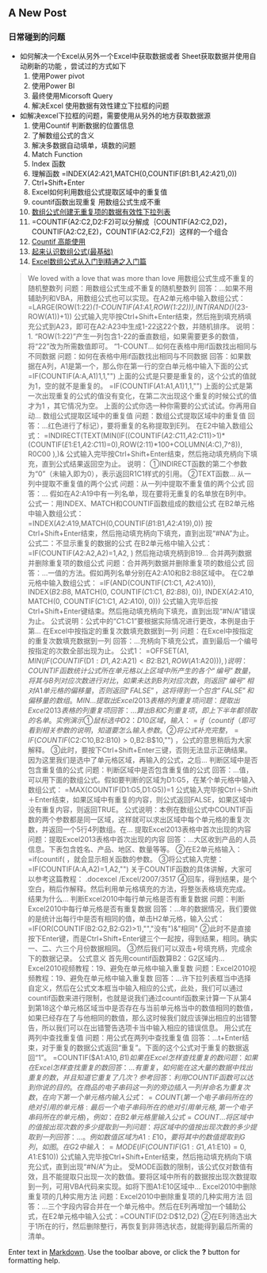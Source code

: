 ## A New Post
###  日常碰到的问题 

+ 如何解决一个Excel从另外一个Excel中获取数据或者 Sheet获取数据并使用自动刷新的功能 ，尝试过的方式如下
  1. 使用Power pivot
  2. 使用Power BI 
  3. 最终使用Micorsoft Query 
  4. 解决Excel 使用数据有效性建立下拉框的问题 
+ 如解决excel下拉框的问题，需要使用从另外的地方获取数据源 
  1. 使用Countif 判断数据的位置信息
  2. 了解数组公式的含义 
  3. 解决多数据自动填单，填数的问题 
  4. Match Function
  5. Index 函数 
  6. 理解函数 =INDEX($A$2:$A$21,MATCH(0,COUNTIF($B$1:B1,$A$2:$A$21),0))
  7. Ctrl+Shift+Enter 
  8. Excel如何利用数组公式提取区域中的重复值
  9. countif函数出现重复 用数组公式生成不重
  10. [数组公式创建无重复项的数据有效性下拉列表](http://www.excel123.cn/Article/excelhanshu/201104/854.html)
  11. =COUNTIF(A2:C2,D2:F2)可以分解成｛COUNTIF(A2:C2,D2)，COUNTIF(A2:C2,E2)，COUNTIF(A2:C2,F2)｝这样的一个组合
  12. [Countif 高能使用](http://chuansong.me/n/1735634242313)
  13. [起来认识数组公式(最基础)](http://club.excelhome.net/thread-511876-1-1.html)
  14. [Excel数组公式从入门到精通之入门篇](http://windyli.blog.51cto.com/1300305/306009)

> We loved with a love that was more than love
> 用数组公式生成不重复的随机整数列
问题：用数组公式生成不重复的随机整数列
回答：...如果不用辅助列和VBA，用数组公式也可以实现。在A2单元格中输入数组公式： =LARGE(ROW($1:$22)*(1-COUNTIF($A$1:A1,ROW($1:$22))),INT(RAND()*(23-ROW(A1))+1)) 公式输入完毕按Ctrl+Shift+Enter结束，然后拖到填充柄填充公式到A23，即可在A2:A23中生成1-22这22个数，并随机排序。    说明： 1. “ROW($1:$22)”产生一列包含1-22的垂直数组，如果需要更多的数值，将“22”改为所需数值即可。 “1-COUNT...
如何在表格中用if函数找出相同与不同数据
问题：如何在表格中用if函数找出相同与不同数据
回答：如果数据在A列，A1是第一个，那么你在第一行的空白单元格中输入下面的公式 =IF(COUNTIF(A:A,A1)1,1,"") 上面的公式是只要是重复的，这个公式的值就为1，空的就不是重复的。 =IF(COUNTIF($A$1:A1,A1)1,1,"") 上面的公式是第一次出现重复的公式的值没有变化，在第二次出现这个重复的时候公式的值才为1 ，其它情况为空。 上面的公式你选一种你需要的公式试试。你再用自动...
数组公式提取区域中的重复值
问题：数组公式提取区域中的重复值
回答：...红色进行了标记），要将重复的名称提取到E列。 在E2中输入数组公式： =INDIRECT(TEXT(MIN(IF((COUNTIF($A$2:$C$11,$A$2:$C$11)>1)*(COUNTIF($E$1:E1,$A$2:$C$11)=0),ROW($2:$11)*100+COLUMN($A:$C),7^8)), R0C00 ),)& 公式输入完毕按Ctrl+Shift+Enter结束，然后拖动填充柄向下填充，直到公式结果返回空为止。 说明： ①INDIRECT函数的第二个参数为“0”（未输入即为0），表示返回R1C1样式的引用。 ②TEXT函数...
从一列中提取不重复值的两个公式
问题：从一列中提取不重复值的两个公式
回答：... 假如在A2:A19中有一列名单，现在要将无重复的名单放在B列中。  公式一：用INDEX、MATCH和COUNTIF函数组成的数组公式 在B2单元格中输入数组公式： =INDEX($A$2:$A$19,MATCH(0,COUNTIF($B$1:B1,$A$2:$A$19),0)) 按Ctrl+Shift+Enter结束，然后拖动填充柄向下填充，直到出现“#NA”为止。 公式二：不显示重复的数据的公式 在B2单元格中输入公式： =IF(COUNTIF($A$2:A2,A2)=1,A2, ) 然后拖动填充柄到B19...
合并两列数据并删除重复项的数组公式
问题：合并两列数据并删除重复项的数组公式
回答：...一值的方法。假如两列名单分别在A2:A10和B2:B8区域中。 在C2单元格中输入数组公式： =IF(AND(COUNTIF($C$1:C1, $A$2:$A$10)), INDEX($B$2:$B$8, MATCH(0, COUNTIF($C$1:C1, $B$2:$B$8), 0)), INDEX($A$2:$A$10, MATCH(0, COUNTIF($C$1:C1, $A$2:$A$10), 0))) 公式输入完毕后按Ctrl+Shift+Enter键结束。然后拖动填充柄向下填充，直到出现“#N/A”错误为止。 公式说明：公式中的“$C$1:C1”要根据实际情况进行更改，本例是由于第...
在Excel中按指定的重复次数填充数据到一列
问题：在Excel中按指定的重复次数填充数据到一列
回答：...充柄向下填充公式，直到最后一个编号按指定的次数全部出现为止。 公式1： =OFFSET(A$1,MIN(IF(COUNTIF($D$1:D1,A$2:A$21)<B$2:B$21,ROW(A$1:A$20))),) 说明：COUNTIF函数统计公式所在单元格以上区域中所产生的各个“编号”数量，将其与B列对应次数进行对比，如果未达到B列对应次数，则返回“编号”相对A1单元格的偏移量，否则返回“FALSE”，这将得到一个包含“FALSE”和偏移量的数组。MIN...
提取出Excel2013表格的列重复项
问题：提取出Excel2013表格的列重复项
回答：...算出B和C列重复项，即上下半年都领取的名单。 实例演示 ①鼠标选中D2：D10区域，输入：=if（countif（ 即可看到相关参数的说明，知道要怎么输入参数。 ②将公式补充完整， =IF(COUNTIF($C$2:$C$10,$B$2:$B$10)>0,$B$2:$B$10,"") ，公式的意思稍后为大家解释。 ③此时，要按下Ctrl+Shift+Enter三键，否则无法显示正确结果。因为这里我们是选中了单元格区域，再输入的公式，之后...
判断区域中是否包含重复值的公式
问题：判断区域中是否包含重复值的公式
回答：...值，可以用下面的数组公式。假如要判断的区域为D1:G5，在某个单元格中输入数组公式： =MAX(COUNTIF(D1:G5,D1:G5))=1 公式输入完毕按Ctrl＋Shift＋Enter结束，如果区域中有重复的内容，则公式返回FALSE，如果区域中没有重复内容，则返回TRUE。 公式说明：本例在数组公式中COUNTIF函数的两个参数都是同一区域，这样就可以求出区域中每个单元格的重复次数，并返回一个5行4列数组。在...
提取Excel2013表格中首次出现的内容
问题：提取Excel2013表格中首次出现的内容
回答：...大区收到产品的人员信息。下表包含姓名、产品、地区、数量等等。 ②在E2单元格输入： =if(countif( ，就会显示相关函数的参数。 ③将公式输入完整： =IF(COUNTIF(A:A,A2)=1,A2,"")  关于COUNTIF函数的具体讲解，大家可以参考这篇教程： .docexcel /Excel/2007/3517 ④回车，得到结果，是个空白，稍后作解释。然后利用单元格填充的方法，将整张表格填充完成。 结果为什么...
判断Excel2010中每行单元格是否有重复数据
问题：判断Excel2010中每行单元格是否有重复数据
回答：...年的数据情况，我们要做的是统计出每行中是否有相同的值，单击H2单元格，输入公式： =IF(OR(COUNTIF(B2:G2,B2:G2)>1),"","没有")&"相同" ②此时不是直接按下Enter键，而是Ctrl+Shift+Enter键三个一起按，得到结果，相同。确实一、二、六三个月份数据相同。 ③然后我们可以双击+号填充柄，完成余下的数据记录。 公式意义 首先用countif函数算B2：G2区域内...
Excel2010视频教程：19、避免在单元格中输入重复数
问题：Excel2010视频教程：19、避免在单元格中输入重复数
回答：...许下拉列表框当中选择自定义，然后在公式文本框当中输入相应的公式，此处，我们可以通过countif函数来进行限制，也就是说我们通过countif函数来计算一下从第4到第18这个单元格区域当中是否存在与当前单元格当中的数值相同的数值，如果已经存在了与他相同的数值，那么这时候我们就应该弹出相应的出错警告，所以我们可以在出错警告选项卡当中输入相应的错误信息。
用公式在两列中查找重复值
问题：用公式在两列中查找重复值
回答：...t+Enter结束，对于重复的数据公式返回“重复”。下面的这个公式对于重复的数据返回“1”。 =COUNTIF($A$1:$A$10,B1)
如果在Excel怎样查找重复的数
问题：如果在Excel怎样查找重复的数
回答：...有重复，如何能在这大量的数据中找出重复的数，并且知道它重复了几次？ 参考回答： 利用 COUNTIF 函数可以达到你说的目的。在商品的电子串码这一列的旁边插入一列并命名为重复次数，在向下第一个单元格内输入公式：=COUNT(第一个电子串码所在的绝对引用的单元格:最后一个电子串码所在的绝对引用单元格,第一个电子串码所在的单元格)，例如：在B2单元格里输入公式 =COUNT...
将区域中的值按出现次数的多少提取到一列
问题：将区域中的值按出现次数的多少提取到一列
回答：...。例如数值区域为A1:E10，要将其中的数值提取到G列，如图。    在G2中输入： =MODE(IF(COUNTIF($G$1:G1,A$1:E$10)=0,A$1:E$10)) 公式输入完毕按Ctrl+Shift+Enter结束，然后拖动填充柄向下填充公式，直到出现“#N/A”为止。 受MODE函数的限制，该公式仅对数值有效，且不能提取只出现一次的数值。要将区域中所有的数据按出现次数提取到一列，可用VBA代码来实现。如将下图A1:E10区域中...
Excel2010中删除重复项的几种实用方法
问题：Excel2010中删除重复项的几种实用方法
回答：...三个字段内容合并在一个单元格中。然后在E列再增加一个辅助公式，在E2单元格中输入公式：=COUNTIF(D2:D$12,D2) ②在E列筛选出大于1所在的行，然后删除整行，再恢复到非筛选状态，就能得到最后所需的清单。
 


Enter text in [Markdown](http://daringfireball.net/projects/markdown/). Use the toolbar above, or click the **?** button for formatting help.

